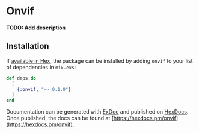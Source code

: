 # Onvif

**TODO: Add description**

## Installation

If [available in Hex](https://hex.pm/docs/publish), the package can be installed
by adding `onvif` to your list of dependencies in `mix.exs`:

```elixir
def deps do
  [
    {:onvif, "~> 0.1.0"}
  ]
end
```

Documentation can be generated with [ExDoc](https://github.com/elixir-lang/ex_doc)
and published on [HexDocs](https://hexdocs.pm). Once published, the docs can
be found at [https://hexdocs.pm/onvif](https://hexdocs.pm/onvif).

